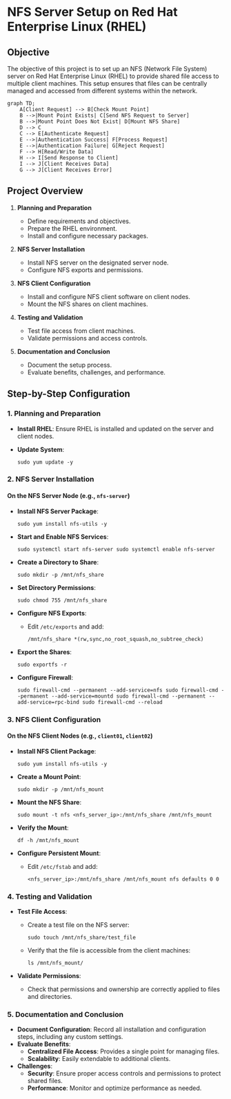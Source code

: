 
# NFS Server Setup on Red Hat Enterprise Linux (RHEL)

## Objective

The objective of this project is to set up an NFS (Network File System) server on Red Hat Enterprise Linux 
(RHEL) to provide shared file access to multiple client machines. This setup ensures that files can be 
centrally managed and accessed from different systems within the network.

```mermaid
graph TD;
    A[Client Request] --> B[Check Mount Point]
    B -->|Mount Point Exists| C[Send NFS Request to Server]
    B -->|Mount Point Does Not Exist| D[Mount NFS Share]
    D --> C
    C --> E[Authenticate Request]
    E -->|Authentication Success| F[Process Request]
    E -->|Authentication Failure| G[Reject Request]
    F --> H[Read/Write Data]
    H --> I[Send Response to Client]
    I --> J[Client Receives Data]
    G --> J[Client Receives Error]
```
## Project Overview

1.  **Planning and Preparation**
    
    -   Define requirements and objectives.
    -   Prepare the RHEL environment.
    -   Install and configure necessary packages.
2.  **NFS Server Installation**
    
    -   Install NFS server on the designated server node.
    -   Configure NFS exports and permissions.
3.  **NFS Client Configuration**
    
    -   Install and configure NFS client software on client nodes.
    -   Mount the NFS shares on client machines.
4.  **Testing and Validation**
    
    -   Test file access from client machines.
    -   Validate permissions and access controls.
5.  **Documentation and Conclusion**
    
    -   Document the setup process.
    -   Evaluate benefits, challenges, and performance.

## Step-by-Step Configuration

### 1. Planning and Preparation

-   **Install RHEL**: Ensure RHEL is installed and updated on the server and client nodes.
-   **Update System**:

    `sudo yum update -y` 
    

### 2. NFS Server Installation

#### On the NFS Server Node (e.g., `nfs-server`)

-   **Install NFS Server Package**:
    
    `sudo yum install nfs-utils -y` 
    
-   **Start and Enable NFS Services**:

    
    `sudo systemctl start nfs-server
   sudo systemctl enable nfs-server` 
    
-   **Create a Directory to Share**:
    
    `sudo mkdir -p /mnt/nfs_share` 
    
-   **Set Directory Permissions**:
    
    
    `sudo chmod 755 /mnt/nfs_share` 
    
-   **Configure NFS Exports**:
    -   Edit `/etc/exports` and add:

        
        `/mnt/nfs_share *(rw,sync,no_root_squash,no_subtree_check)` 
        
-   **Export the Shares**:
    
    
    `sudo exportfs -r` 
    
-   **Configure Firewall**:

    
    `sudo firewall-cmd --permanent --add-service=nfs
    sudo firewall-cmd --permanent --add-service=mountd
    sudo firewall-cmd --permanent --add-service=rpc-bind
    sudo firewall-cmd --reload` 
    

### 3. NFS Client Configuration

#### On the NFS Client Nodes (e.g., `client01`, `client02`)

-   **Install NFS Client Package**:
    
    `sudo yum install nfs-utils -y` 
    
-   **Create a Mount Point**:
    
    `sudo mkdir -p /mnt/nfs_mount` 
    
-   **Mount the NFS Share**:

    
    `sudo mount -t nfs <nfs_server_ip>:/mnt/nfs_share /mnt/nfs_mount` 
    
-   **Verify the Mount**:
    
    
    `df -h /mnt/nfs_mount` 
    
-   **Configure Persistent Mount**:
    -   Edit `/etc/fstab` and add:

        
        `<nfs_server_ip>:/mnt/nfs_share /mnt/nfs_mount nfs defaults 0 0` 
        

### 4. Testing and Validation

-   **Test File Access**:
    -   Create a test file on the NFS server:

        
        `sudo touch /mnt/nfs_share/test_file` 
        
    -   Verify that the file is accessible from the client machines:

        
        `ls /mnt/nfs_mount/` 
        
-   **Validate Permissions**:
    -   Check that permissions and ownership are correctly applied to files and directories.

### 5. Documentation and Conclusion

-   **Document Configuration**: Record all installation and configuration steps, including any custom 
settings.
-   **Evaluate Benefits**:
    -   **Centralized File Access**: Provides a single point for managing files.
    -   **Scalability**: Easily extendable to additional clients.
-   **Challenges**:
    -   **Security**: Ensure proper access controls and permissions to protect shared files.
    -   **Performance**: Monitor and optimize performance as needed.
